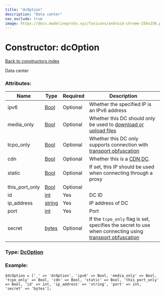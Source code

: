 ```yaml
---
title: "dcOption"
description: "Data center"
nav_exclude: true
image: https://docs.madelineproto.xyz/favicons/android-chrome-256x256.png
---
```

# Constructor: dcOption  
[Back to constructors index](/API_docs/constructors/index.html)



Data center

### Attributes:

| Name     |    Type       | Required | Description |
|----------|---------------|----------|-------------|
|ipv6|[Bool](/API_docs/types/Bool.html) | Optional|Whether the specified IP is an IPv6 address|
|media\_only|[Bool](/API_docs/types/Bool.html) | Optional|Whether this DC should only be used to [download or upload files](https://core.telegram.org/api/files)|
|tcpo\_only|[Bool](/API_docs/types/Bool.html) | Optional|Whether this DC only supports connection with [transport obfuscation](https://core.telegram.org/mtproto/mtproto-transports#transport-obfuscation)|
|cdn|[Bool](/API_docs/types/Bool.html) | Optional|Whether this is a [CDN DC](https://core.telegram.org/cdn).|
|static|[Bool](/API_docs/types/Bool.html) | Optional|If set, this IP should be used when connecting through a proxy|
|this\_port\_only|[Bool](/API_docs/types/Bool.html) | Optional|
|id|[int](/API_docs/types/int.html) | Yes|DC ID|
|ip\_address|[string](/API_docs/types/string.html) | Yes|IP address of DC|
|port|[int](/API_docs/types/int.html) | Yes|Port|
|secret|[bytes](/API_docs/types/bytes.html) | Optional|If the `tcpo_only` flag is set, specifies the secret to use when connecting using [transport obfuscation](https://core.telegram.org/mtproto/mtproto-transports#transport-obfuscation)|



### Type: [DcOption](/API_docs/types/DcOption.html)


### Example:

```
$dcOption = ['_' => 'dcOption', 'ipv6' => Bool, 'media_only' => Bool, 'tcpo_only' => Bool, 'cdn' => Bool, 'static' => Bool, 'this_port_only' => Bool, 'id' => int, 'ip_address' => 'string', 'port' => int, 'secret' => 'bytes'];
```  
